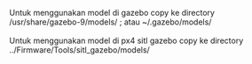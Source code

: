 Untuk menggunakan model di gazebo copy ke directory\
/usr/share/gazebo-9/models/  ; atau  ~/.gazebo/models/\
\
Untuk menggunakan model di px4 sitl gazebo copy ke directory\
../Firmware/Tools/sitl_gazebo/models/
